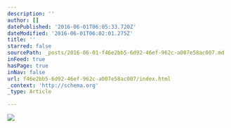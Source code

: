 ```yaml
---
description: ''
author: []
datePublished: '2016-06-01T06:05:33.720Z'
dateModified: '2016-06-01T06:02:01.275Z'
title: ''
starred: false
sourcePath: _posts/2016-06-01-f46e2bb5-6d92-46ef-962c-a007e58ac007.md
inFeed: true
hasPage: true
inNav: false
url: f46e2bb5-6d92-46ef-962c-a007e58ac007/index.html
_context: 'http://schema.org'
_type: Article

---
```

![](https://the-grid-user-content.s3-us-west-2.amazonaws.com/c5ac615f-b1ae-4d34-9c8f-bc419729475e.jpg)